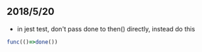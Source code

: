 ## 2018/5/20
* in jest test, don't pass done to then() directly, instead do this
```js
func(()=>done())
```